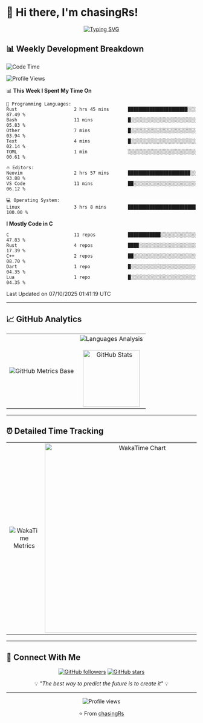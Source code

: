# 👋 Hi there, I'm chasingRs!

<div align="center">
  
  [![Typing SVG](https://readme-typing-svg.herokuapp.com?font=Fira+Code&pause=1000&color=2E8B57&center=true&vCenter=true&width=435&lines=Welcome+to+my+GitHub+Profile!;Passionate+Developer;Always+Learning+Something+New)](https://git.io/typing-svg)
  
</div>

## 📊 Weekly Development Breakdown

<!--START_SECTION:waka-->
![Code Time](http://img.shields.io/badge/Code%20Time-641%20hrs%2045%20mins-blue)

![Profile Views](http://img.shields.io/badge/Profile%20Views-12-blue)

📊 **This Week I Spent My Time On** 

```text
💬 Programming Languages: 
Rust                     2 hrs 45 mins       ██████████████████████░░░   87.49 % 
Bash                     11 mins             █░░░░░░░░░░░░░░░░░░░░░░░░   05.83 % 
Other                    7 mins              █░░░░░░░░░░░░░░░░░░░░░░░░   03.94 % 
Text                     4 mins              █░░░░░░░░░░░░░░░░░░░░░░░░   02.14 % 
TOML                     1 min               ░░░░░░░░░░░░░░░░░░░░░░░░░   00.61 % 

🔥 Editors: 
Neovim                   2 hrs 57 mins       ███████████████████████░░   93.88 % 
VS Code                  11 mins             ██░░░░░░░░░░░░░░░░░░░░░░░   06.12 % 

💻 Operating System: 
Linux                    3 hrs 8 mins        █████████████████████████   100.00 % 
```

**I Mostly Code in C** 

```text
C                        11 repos            ████████████░░░░░░░░░░░░░   47.83 % 
Rust                     4 repos             ████░░░░░░░░░░░░░░░░░░░░░   17.39 % 
C++                      2 repos             ██░░░░░░░░░░░░░░░░░░░░░░░   08.70 % 
Dart                     1 repo              █░░░░░░░░░░░░░░░░░░░░░░░░   04.35 % 
Lua                      1 repo              █░░░░░░░░░░░░░░░░░░░░░░░░   04.35 % 
```




 Last Updated on 07/10/2025 01:41:19 UTC
<!--END_SECTION:waka-->

---

## 📈 GitHub Analytics

<div align="center">
  
<table>
  <tr>
    <td align="center">
      <img src="https://cdn.jsdelivr.net/gh/PongKJ/PongKJ/github-metrics/base.svg" alt="GitHub Metrics Base"/>
    </td>
    <td align="center">
      <img src="https://cdn.jsdelivr.net/gh/PongKJ/PongKJ/github-metrics/languages.indepth.svg" alt="Languages Analysis" />
      <br><br>
      <img height="150px" src="https://github-readme-stats-git-masterrstaa-rickstaa.vercel.app/api?username=PongKJ&hide_border=true&show_icons=true&include_all_commits=true&line_height=21&text_color=000&icon_color=000&theme=graywhite" alt="GitHub Stats" />
    </td>
  </tr>
</table>

</div>

---

## ⏰ Detailed Time Tracking

<div align="center">
  
<table>
  <tr>
    <td align="center">
      <img src="https://cdn.jsdelivr.net/gh/PongKJ/PongKJ/github-metrics/wakatime.svg" alt="WakaTime Metrics" />
    </td>
    <td align="center">
      <img src="https://wakatime.com/share/@PongKJ/fb6b71c6-d171-495f-a7b4-eae1c915ea3c.svg" width="500" alt="WakaTime Chart"/>
    </td>
  </tr>
</table>
  
</div>

---

## 🤝 Connect With Me

<div align="center">
  
[![GitHub followers](https://img.shields.io/github/followers/chasingRs?label=Follow&style=social)](https://github.com/chasingRs)
[![GitHub stars](https://img.shields.io/github/stars/chasingRs?label=Stars&style=social)](https://github.com/chasingRs)

</div>

<div align="center">
  
  💡 *"The best way to predict the future is to create it"* 💡
  
</div>

---

<div align="center">
  
  ![Profile views](https://komarev.com/ghpvc/?username=chasingRs&color=green&style=flat-square)
  
  ⭐ From [chasingRs](https://github.com/chasingRs)
  
</div>
